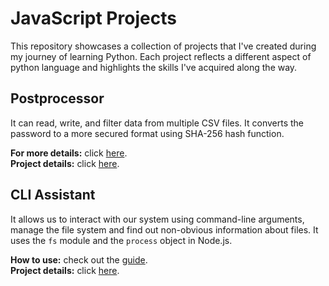 # JavaScript Projects

This repository showcases a collection of projects that I've created during my journey of learning Python. Each project reflects a different aspect of python language and highlights the skills I've acquired along the way.

## Postprocessor

It can read, write, and filter data from multiple CSV files. It converts the password to a more secured format using SHA-256 hash function.
<br />

**For more details:** click [here](postprocessor/postprocessor.md).\
**Project details:** click [here](https://hyperskill.org/projects/320).

## CLI Assistant

It allows us to interact with our system using command-line arguments, manage the file system and find out non-obvious information about files. It uses the `fs` module and the `process` object in Node.js.
<br />

**How to use:** check out the [guide](cli-assistant.md).\
**Project details:** click [here](https://hyperskill.org/projects/384).
